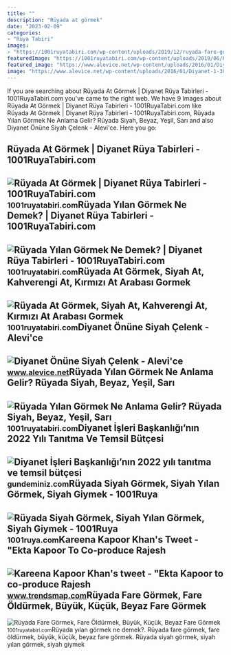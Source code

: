 ```yaml
---
title: ""
description: "Rüyada at görmek"
date: "2023-02-09"
categories:
- "Ruya Tabiri"
images:
- "https://1001ruyatabiri.com/wp-content/uploads/2019/12/ruyada-fare-gormek-fare-oldurmek-beyaz-fare-gormek-buyuk-fare-siyah-fare-gormek-fare-yemek-fare-isirmasi-1001ruyatabiri-diyanet.jpg?v=1576778754"
featuredImage: "https://1001ruyatabiri.com/wp-content/uploads/2019/06/Ruyada-yilan-Gormek-Ne-Demek-Diyanet-Ruya-Tabirleri-dini-islami-diyanet-ruya-tabirleri-sozlugu-ansiklopedisi.jpg?v=1576778791"
featured_image: "https://www.alevice.net/wp-content/uploads/2016/01/Diyanet-1-300x195.jpg"
image: "https://www.alevice.net/wp-content/uploads/2016/01/Diyanet-1-300x195.jpg"
---
```


If you are searching about Rüyada At Görmek | Diyanet Rüya Tabirleri - 1001RuyaTabiri.com you've came to the right web. We have 9 Images about Rüyada At Görmek | Diyanet Rüya Tabirleri - 1001RuyaTabiri.com like Rüyada At Görmek | Diyanet Rüya Tabirleri - 1001RuyaTabiri.com, Rüyada Yılan Görmek Ne Anlama Gelir? Rüyada Siyah, Beyaz, Yeşil, Sarı and also Diyanet Önüne Siyah Çelenk - Alevi'ce. Here you go:

Rüyada At Görmek | Diyanet Rüya Tabirleri - 1001RuyaTabiri.com
--------------------------------------------------------------

 ![Rüyada At Görmek | Diyanet Rüya Tabirleri - 1001RuyaTabiri.com](https://1001ruyatabiri.com/wp-content/uploads/2018/03/ruyada-at-gormek-siyah-at-gormek-ruyada-at-binmek-ruya-tabirleri.jpg) <small>1001ruyatabiri.com</small>Rüyada Yılan Görmek Ne Demek? | Diyanet Rüya Tabirleri - 1001RuyaTabiri.com
---------------------------------------------------------------------------

 ![Rüyada Yılan Görmek Ne Demek? | Diyanet Rüya Tabirleri - 1001RuyaTabiri.com](https://1001ruyatabiri.com/wp-content/uploads/2019/06/Ruyada-yilan-Gormek-Ne-Demek-Diyanet-Ruya-Tabirleri-dini-islami-diyanet-ruya-tabirleri-sozlugu-ansiklopedisi.jpg?v=1576778791) <small>1001ruyatabiri.com</small>Rüyada At Görmek, Siyah At, Kahverengi At, Kırmızı At Arabası Gormek
--------------------------------------------------------------------

 ![Rüyada At Görmek, Siyah At, Kahverengi At, Kırmızı At Arabası Gormek](https://1001ruyatabiri.com/wp-content/uploads/2020/04/ruyada-at-gormek-ruyada-ata-binmek-ruyada-beyaz-at-ruyada-siyah-at-kahverengi-at-gormek-at-arabasi-gormek-diyanet-1001ruyatabiri.jpg) <small>1001ruyatabiri.com</small>Diyanet Önüne Siyah Çelenk - Alevi'ce
-------------------------------------

 ![Diyanet Önüne Siyah Çelenk - Alevi'ce](https://www.alevice.net/wp-content/uploads/2016/01/Diyanet-1-300x195.jpg) <small>www.alevice.net</small>Rüyada Yılan Görmek Ne Anlama Gelir? Rüyada Siyah, Beyaz, Yeşil, Sarı
---------------------------------------------------------------------

 ![Rüyada Yılan Görmek Ne Anlama Gelir? Rüyada Siyah, Beyaz, Yeşil, Sarı](https://1001ruyatabiri.com/wp-content/uploads/2020/12/ruyada-yilan-gormek-ne-anlama-gelir-ruyada-siyah-beyaz-yesil-ve-sari-yilan-gormenin-diyanet-tabiri-768x432.jpg) <small>1001ruyatabiri.com</small>Diyanet İşleri Başkanlığı’nın 2022 Yılı Tanıtma Ve Temsil Bütçesi
-----------------------------------------------------------------

 ![Diyanet İşleri Başkanlığı’nın 2022 yılı tanıtma ve temsil bütçesi](https://gundeminiz.com/wp-content/uploads/2021/10/ruyada-siyah-gormek-ne-anlama-gelir-8606_738x440-11.jpg) <small>gundeminiz.com</small>Rüyada Siyah Görmek, Siyah Yılan Görmek, Siyah Giymek - 1001Ruya
----------------------------------------------------------------

 ![Rüyada Siyah Görmek, Siyah Yılan Görmek, Siyah Giymek - 1001Ruya](https://1001ruya.com/wp-content/uploads/Ruyada-Siyah-Gormek-Siyah-Yilan-Gormek-Siyah-Giymek-ne-demek-768x432.jpg) <small>1001ruya.com</small>Kareena Kapoor Khan's Tweet - "Ekta Kapoor To Co-produce Rajesh
---------------------------------------------------------------

 ![Kareena Kapoor Khan's tweet - "Ekta Kapoor to co-produce Rajesh](https://pbs.twimg.com/media/Fcyada8X0AANSFu.jpg) <small>www.trendsmap.com</small>Rüyada Fare Görmek, Fare Öldürmek, Büyük, Küçük, Beyaz Fare Görmek
------------------------------------------------------------------

 ![Rüyada Fare Görmek, Fare Öldürmek, Büyük, Küçük, Beyaz Fare Görmek](https://1001ruyatabiri.com/wp-content/uploads/2019/12/ruyada-fare-gormek-fare-oldurmek-beyaz-fare-gormek-buyuk-fare-siyah-fare-gormek-fare-yemek-fare-isirmasi-1001ruyatabiri-diyanet.jpg?v=1576778754) <small>1001ruyatabiri.com</small>Rüyada yılan görmek ne demek?. Rüyada fare görmek, fare öldürmek, büyük, küçük, beyaz fare görmek. Rüyada siyah görmek, siyah yılan görmek, siyah giymek
